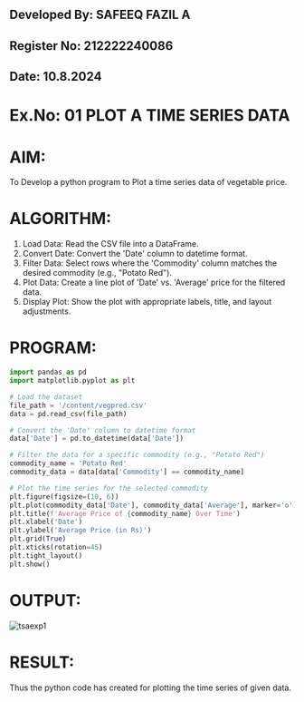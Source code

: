 ## Developed By: SAFEEQ FAZIL A
## Register No: 212222240086
##  Date: 10.8.2024

# Ex.No: 01 PLOT A TIME SERIES DATA


# AIM:
To Develop a python program to Plot a time series data of vegetable price.

# ALGORITHM:
1. Load Data: Read the CSV file into a DataFrame.
2. Convert Date: Convert the 'Date' column to datetime format.
3. Filter Data: Select rows where the 'Commodity' column matches the desired commodity (e.g., "Potato Red").
4. Plot Data: Create a line plot of 'Date' vs. 'Average' price for the filtered data.
5. Display Plot: Show the plot with appropriate labels, title, and layout adjustments.

# PROGRAM:
```python
import pandas as pd
import matplotlib.pyplot as plt

# Load the dataset
file_path = '/content/vegpred.csv' 
data = pd.read_csv(file_path)

# Convert the 'Date' column to datetime format
data['Date'] = pd.to_datetime(data['Date'])

# Filter the data for a specific commodity (e.g., "Potato Red")
commodity_name = 'Potato Red'
commodity_data = data[data['Commodity'] == commodity_name]

# Plot the time series for the selected commodity
plt.figure(figsize=(10, 6))
plt.plot(commodity_data['Date'], commodity_data['Average'], marker='o')
plt.title(f'Average Price of {commodity_name} Over Time')
plt.xlabel('Date')
plt.ylabel('Average Price (in Rs)')
plt.grid(True)
plt.xticks(rotation=45)
plt.tight_layout()
plt.show()

```


# OUTPUT:
![tsaexp1](https://github.com/user-attachments/assets/bd570992-8f80-4682-b6e6-539b66569e8d)


# RESULT:
Thus the python code has created for plotting the time series of given data.
